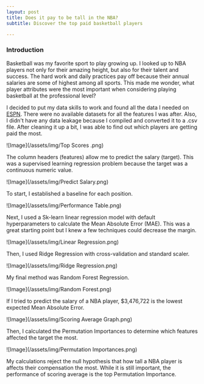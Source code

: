 ```yaml
---
layout: post
title: Does it pay to be tall in the NBA?
subtitle: Discover the top paid basketball players 

---
```

### Introduction

Basketball was my favorite sport to play growing up. I looked up to NBA players not only for their amazing height, but also for their talent and success. The hard work and daily practices pay off because their annual salaries are some of highest among all sports. This made me wonder, what player attributes were the most important when considering playing basketball at the professional level?

I decided to put my data skills to work and found all the data I needed on [ESPN](http://www.espn.com/nba/salaries). There were no available datasets for all the features I was after. Also, I didn't have any data leakage because I compiled and converted it to a .csv file. After cleaning it up a bit, I was able to find out which players are getting paid the most.

![Image](/assets/img/Top Scores .png)

The column headers (features) allow me to predict the salary (target). This was a supervised learning regression problem because the target was a continuous numeric value.

![Image](/assets/img/Predict Salary.png)

To start, I established a baseline for each position.

![Image](/assets/img/Performance Table.png)

Next, I used a Sk-learn linear regression model with default hyperparameters to calculate the Mean Absolute Error (MAE). This was a great starting point but I knew a few techniques could decrease the margin. 

![Image](/assets/img/Linear Regression.png)

Then, I used Ridge Regression with cross-validation and standard scaler.

![Image](/assets/img/Ridge Regression.png)

My final method was Random Forest Regression. 

![Image](/assets/img/Random Forest.png)

If I tried to predict the salary of a NBA player, $3,476,722 is the lowest expected Mean Absolute Error. 

![Image](/assets/img/Scoring Average Graph.png)

Then, I calculated the Permutation Importances to determine which features affected the target the most. 

![Image](/assets/img/Permutation Importances.png)

My calculations reject the null hypothesis that how tall a NBA player is affects their compensation the most. While it is still important, the performance of scoring average is the top Permutation Importance.



